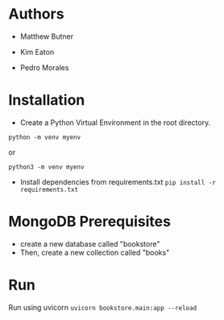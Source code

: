 # Authors
* Matthew Butner

* Kim Eaton

* Pedro Morales

# Installation

* Create a Python Virtual Environment in the root directory.

```python -m venv myenv```

or

```python3 -m venv myenv```

* Install dependencies from requirements.txt
```pip install -r requirements.txt```

# MongoDB Prerequisites
* create a new database called "bookstore"
* Then, create a new collection called "books"


# Run
Run using uvicorn 
```uvicorn bookstore.main:app --reload```


